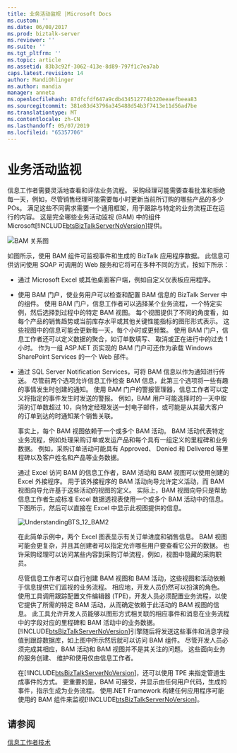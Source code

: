 ```yaml
---
title: 业务活动监视 |Microsoft Docs
ms.custom: ''
ms.date: 06/08/2017
ms.prod: biztalk-server
ms.reviewer: ''
ms.suite: ''
ms.tgt_pltfrm: ''
ms.topic: article
ms.assetid: 83b3c92f-3062-413e-8d89-797f1c7ea7ab
caps.latest.revision: 14
author: MandiOhlinger
ms.author: mandia
manager: anneta
ms.openlocfilehash: 87dfcfdf647a9cdb434512774b320eeaefbeea83
ms.sourcegitcommit: 381e83d43796a345488d54b3f7413e11d56ad7be
ms.translationtype: MT
ms.contentlocale: zh-CN
ms.lasthandoff: 05/07/2019
ms.locfileid: "65357706"
---
```

# <a name="business-activity-monitoring"></a>业务活动监视
信息工作者需要灵活地查看和评估业务流程。 采购经理可能需要查看批准和拒绝每一天，例如，尽管销售经理可能需要每小时更新当前所订购的哪些产品的多少 POs。 满足这些不同需求需要一个通用框架，用于跟踪与特定的业务流程正在运行的内容。 这是完全哪些业务活动监视 (BAM) 中的组件 Microsoft[!INCLUDE[btsBizTalkServerNoVersion](../includes/btsbiztalkservernoversion-md.md)]提供。  
  
 ![BAM 关系图](../core/media/bam-diagram.gif "bam_diagram")  
  
 如图所示，使用 BAM 组件可监视事件和生成的 BizTalk 应用程序数据。 此信息可供访问使用 SOAP 可调用的 Web 服务和它将可在多种不同的方式，按如下所示：  
  
- 通过 Microsoft Excel 或其他桌面客户端，例如自定义仪表板应用程序。  
  
- 使用 BAM 门户，使业务用户可以检查和配置 BAM 信息的 BizTalk Server 中的组件。 使用 BAM 门户，信息工作者可以选择某个业务流程，一个特定实例，然后选择到过程中的特定 BAM 视图。 每个视图提供了不同的角度看，如每个产品的销售趋势或当前库存水平或其他关键性能指标的图形形式表示。 这些视图中的信息可能会更新每一天，每个小时或更频繁。 使用 BAM 门户，信息工作者还可以定义数据的聚合，如订单数填写、 取消或正在进行中的过去 1 小时。 作为一组 ASP.NET 页实现的 BAM 门户可还作为承载 Windows SharePoint Services 的一个 Web 部件。  
  
- 通过 SQL Server Notification Services，可将 BAM 信息以作为通知进行传送。 尽管前两个选项允许信息工作检查 BAM 信息，此第三个选项将一些有趣的事情发生时创建的通知。 使用 BAM 门户的警报管理器，信息工作者可以定义将指定的事件发生时发送的警报。 例如，BAM 用户可能选择时的一天中取消的订单数超过 10，向特定经理发送一封电子邮件，或可能是从其最大客户的订单到达的时通知某个销售关联。  
  
  事实上，每个 BAM 视图依赖于一个或多个 BAM 活动。 BAM 活动代表特定业务流程，例如处理采购订单或发运产品和每个具有一组定义的里程碑和业务数据。 例如，采购订单活动可能具有 Approved、 Denied 和 Delivered 等里程碑以及客户姓名和产品等业务数据。  
  
  通过 Excel 访问 BAM 的信息工作者，BAM 活动和 BAM 视图可以使用创建的 Excel 外接程序。 用于该外接程序的 BAM 活动向导允许定义活动，而 BAM 视图向导允许基于这些活动的视图的定义。 实际上，BAM 视图向导只是帮助信息工作者生成标准 Excel 数据透视表使用一个或多个 BAM 活动中的信息。 下图所示，然后可以直接在 Excel 中显示此视图提供的信息。  
  
  ![](../core/media/understandingbts-12-bam2.gif "UnderstandingBTS_12_BAM2")  
  
  在此简单示例中，两个 Excel 图表显示有关订单进度和销售信息。 BAM 视图可能会更复杂，并且其创建者可以指定允许哪些用户要查看它公开的数据。 也许采购经理可以访问某些内容到采购订单流程，例如，视图中隐藏的采购职员。  
  
  尽管信息工作者可以自行创建 BAM 视图和 BAM 活动，这些视图和活动依赖于信息提供它们监视的业务流程。 相应地，开发人员仍然可以扮演的角色。 使用工具调用跟踪配置文件编辑器 (TPE)，开发人员必须配置业务流程，以使它提供了所需的特定 BAM 活动，从而确定依赖于此活动的 BAM 视图的信息。 此工具允许开发人员能够以图形方式相关联的相应事件和消息在业务流程中的字段对应的里程碑和 BAM 活动中的业务数据。 [!INCLUDE[btsBizTalkServerNoVersion](../includes/btsbiztalkservernoversion-md.md)]引擎随后将发送这些事件和消息字段值到跟踪数据库，如上图中所示然后就可以访问 BAM 组件。 尽管开发人员必须完成其相应，BAM 活动和 BAM 视图并不是其关注的问题。 这些面向业务的服务创建、 维护和使用仅由信息工作者。  
  
  在[!INCLUDE[btsBizTalkServerNoVersion](../includes/btsbiztalkservernoversion-md.md)]，还可以使用 TPE 来指定管道生成事件的方式。 更重要的是，BAM 可接受，并显示由任何用户代码，生成的事件，指示生成为业务流程。 使用.NET Framework 构建任何应用程序可能使用的 BAM 组件来监视[!INCLUDE[btsBizTalkServerNoVersion](../includes/btsbiztalkservernoversion-md.md)]。  
  
## <a name="see-also"></a>请参阅  
 [信息工作者技术](../core/information-worker-technologies.md)